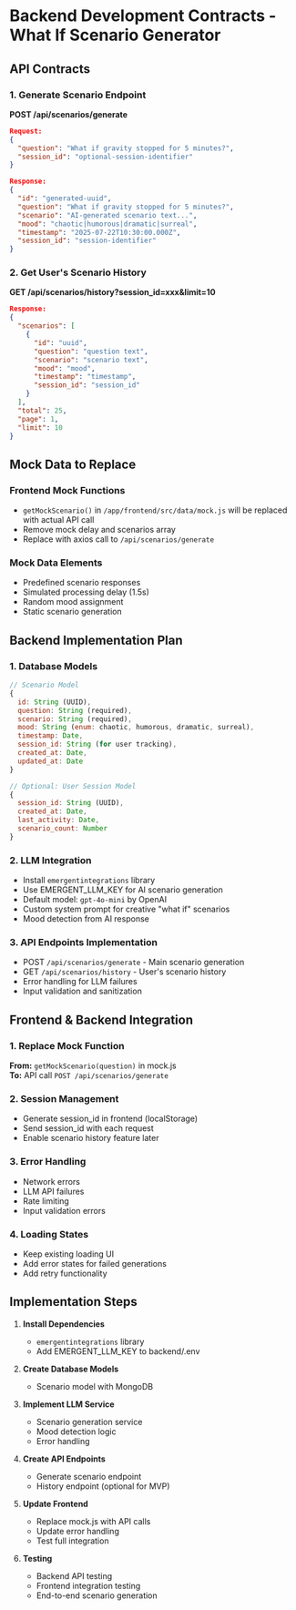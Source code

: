 # Backend Development Contracts - What If Scenario Generator

## API Contracts

### 1. Generate Scenario Endpoint
**POST /api/scenarios/generate**
```json
Request:
{
  "question": "What if gravity stopped for 5 minutes?",
  "session_id": "optional-session-identifier"
}

Response:
{
  "id": "generated-uuid",
  "question": "What if gravity stopped for 5 minutes?",
  "scenario": "AI-generated scenario text...",
  "mood": "chaotic|humorous|dramatic|surreal",
  "timestamp": "2025-07-22T10:30:00.000Z",
  "session_id": "session-identifier"
}
```

### 2. Get User's Scenario History
**GET /api/scenarios/history?session_id=xxx&limit=10**
```json
Response:
{
  "scenarios": [
    {
      "id": "uuid",
      "question": "question text",
      "scenario": "scenario text",
      "mood": "mood",
      "timestamp": "timestamp",
      "session_id": "session_id"
    }
  ],
  "total": 25,
  "page": 1,
  "limit": 10
}
```

## Mock Data to Replace

### Frontend Mock Functions
- `getMockScenario()` in `/app/frontend/src/data/mock.js` will be replaced with actual API call
- Remove mock delay and scenarios array
- Replace with axios call to `/api/scenarios/generate`

### Mock Data Elements
- Predefined scenario responses
- Simulated processing delay (1.5s)
- Random mood assignment
- Static scenario generation

## Backend Implementation Plan

### 1. Database Models
```javascript
// Scenario Model
{
  id: String (UUID),
  question: String (required),
  scenario: String (required),
  mood: String (enum: chaotic, humorous, dramatic, surreal),
  timestamp: Date,
  session_id: String (for user tracking),
  created_at: Date,
  updated_at: Date
}

// Optional: User Session Model
{
  session_id: String (UUID),
  created_at: Date,
  last_activity: Date,
  scenario_count: Number
}
```

### 2. LLM Integration
- Install `emergentintegrations` library
- Use EMERGENT_LLM_KEY for AI scenario generation
- Default model: `gpt-4o-mini` by OpenAI
- Custom system prompt for creative "what if" scenarios
- Mood detection from AI response

### 3. API Endpoints Implementation
- POST `/api/scenarios/generate` - Main scenario generation
- GET `/api/scenarios/history` - User's scenario history
- Error handling for LLM failures
- Input validation and sanitization

## Frontend & Backend Integration

### 1. Replace Mock Function
**From:** `getMockScenario(question)` in mock.js  
**To:** API call `POST /api/scenarios/generate`

### 2. Session Management
- Generate session_id in frontend (localStorage)
- Send session_id with each request
- Enable scenario history feature later

### 3. Error Handling
- Network errors
- LLM API failures
- Rate limiting
- Input validation errors

### 4. Loading States
- Keep existing loading UI
- Add error states for failed generations
- Add retry functionality

## Implementation Steps

1. **Install Dependencies**
   - `emergentintegrations` library
   - Add EMERGENT_LLM_KEY to backend/.env

2. **Create Database Models**
   - Scenario model with MongoDB

3. **Implement LLM Service**
   - Scenario generation service
   - Mood detection logic
   - Error handling

4. **Create API Endpoints**
   - Generate scenario endpoint
   - History endpoint (optional for MVP)

5. **Update Frontend**
   - Replace mock.js with API calls
   - Update error handling
   - Test full integration

6. **Testing**
   - Backend API testing
   - Frontend integration testing
   - End-to-end scenario generation